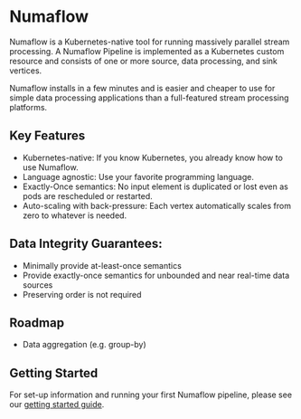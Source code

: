 # Numaflow

Numaflow is a Kubernetes-native tool for running massively parallel stream processing. A Numaflow Pipeline is implemented as a Kubernetes custom resource and consists of one or more source, data processing, and sink vertices.

Numaflow installs in a few minutes and is easier and cheaper to use for simple data processing applications than a full-featured stream processing platforms.

## Key Features

- Kubernetes-native: If you know Kubernetes, you already know how to use Numaflow.
- Language agnostic: Use your favorite programming language.
- Exactly-Once semantics: No input element is duplicated or lost even as pods are rescheduled or restarted.
- Auto-scaling with back-pressure: Each vertex automatically scales from zero to whatever is needed.

## Data Integrity Guarantees:

- Minimally provide at-least-once semantics
- Provide exactly-once semantics for unbounded and near real-time data sources
- Preserving order is not required

## Roadmap

- Data aggregation (e.g. group-by)

## Getting Started

For set-up information and running your first Numaflow pipeline, please see our [getting started guide](./quick-start.md).
